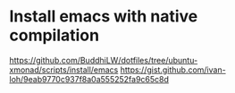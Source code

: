 # Install emacs with native compilation

https://github.com/BuddhiLW/dotfiles/tree/ubuntu-xmonad/scripts/install/emacs
https://gist.github.com/ivan-loh/9eab9770c937f8a0a555252fa9c65c8d

